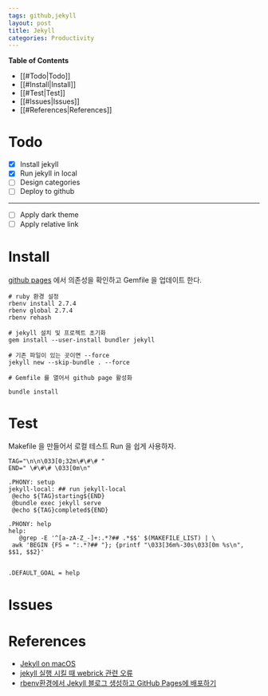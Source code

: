 ```yaml
---
tags: github,jekyll
layout: post 
title: Jekyll
categories: Productivity
---
```


**Table of Contents**

- [[#Todo|Todo]]
- [[#Install|Install]]
- [[#Test|Test]]
- [[#Issues|Issues]]
- [[#References|References]]

# Todo

- [x] Install jekyll
- [x] Run jekyll in local
- [ ] Design categories
- [ ] Deploy to github
---
- [ ] Apply dark theme
- [ ] Apply relative link

# Install

[github pages](https://rubygems.org/gems/github-pages) 에서 의존성을 확인하고 Gemfile 을 업데이트 한다.

```shell
# ruby 환경 설정
rbenv install 2.7.4
rbenv global 2.7.4
rbenv rehash

# jekyll 설치 및 프로젝트 초기화
gem install --user-install bundler jekyll

# 기존 파일이 있는 곳이면 --force 
jekyll new --skip-bundle . --force

# Gemfile 를 열어서 github page 활성화 

bundle install
```

# Test

Makefile 을 만들어서 로컬 테스트 Run 을 쉽게 사용하자.

```make
TAG="\n\n\033[0;32m\#\#\# "  
END=" \#\#\# \033[0m\n"  
  
.PHONY: setup  
jekyll-local: ## run jekyll-local  
 @echo ${TAG}starting${END}  
 @bundle exec jekyll serve  
 @echo ${TAG}completed${END}  
  
.PHONY: help  
help:  
   @grep -E '^[a-zA-Z_-]+:.*?## .*$$' $(MAKEFILE_LIST) | \  
 awk 'BEGIN {FS = ":.*?## "}; {printf "\033[36m%-30s\033[0m %s\n", $$1, $$2}'  
  
  
.DEFAULT_GOAL = help
```

# Issues

# References

- [Jekyll on macOS](https://jekyllrb.com/docs/installation/macos/)
- [jekyll 실행 시킬 때 webrick 관련 오류](https://junho85.pe.kr/1850)
- [rbenv환경에서 Jekyll 블로그 생성하고 GitHub Pages에 배포하기](https://lhy.kr/create-jekyll-blog-using-rbenv-and-github-pages)
